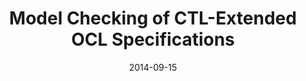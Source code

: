 ---
abstract: ''
authors:
- Robert Bill
- Sebastian Gabmeyer
- Petra Kaufmann
- Martina Seidl
date: '2014-09-15'
featured: false
links:
- name: Publik
  url: https://publik.tuwien.ac.at/showentry.php?ID=233360&lang=1
publication_types:
- '0'
publishDate: '2014-09-15'
title: Model Checking of CTL-Extended OCL Specifications
url_pdf: http://link.springer.com/chapter/10.1007%2F978-3-319-11245-9_13
---